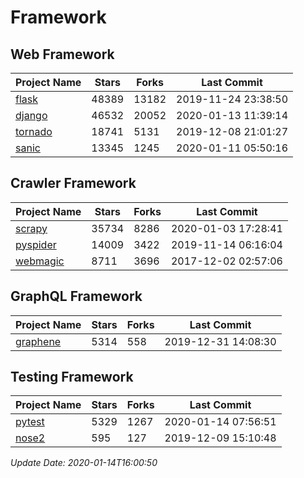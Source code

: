 # Framework

## Web Framework

| Project Name | Stars | Forks | Last Commit |
| ------------ | ----- | ----- | ----------- |
| [flask](https://github.com/pallets/flask) | 48389 | 13182 | 2019-11-24 23:38:50 |
| [django](https://github.com/django/django) | 46532 | 20052 | 2020-01-13 11:39:14 |
| [tornado](https://github.com/tornadoweb/tornado) | 18741 | 5131 | 2019-12-08 21:01:27 |
| [sanic](https://github.com/huge-success/sanic) | 13345 | 1245 | 2020-01-11 05:50:16 |

## Crawler Framework

| Project Name | Stars | Forks | Last Commit |
| ------------ | ----- | ----- | ----------- |
| [scrapy](https://github.com/scrapy/scrapy) | 35734 | 8286 | 2020-01-03 17:28:41 |
| [pyspider](https://github.com/binux/pyspider) | 14009 | 3422 | 2019-11-14 06:16:04 |
| [webmagic](https://github.com/code4craft/webmagic) | 8711 | 3696 | 2017-12-02 02:57:06 |

## GraphQL Framework

| Project Name | Stars | Forks | Last Commit |
| ------------ | ----- | ----- | ----------- |
| [graphene](https://github.com/graphql-python/graphene) | 5314 | 558 | 2019-12-31 14:08:30 |

## Testing Framework

| Project Name | Stars | Forks | Last Commit |
| ------------ | ----- | ----- | ----------- |
| [pytest](https://github.com/pytest-dev/pytest) | 5329 | 1267 | 2020-01-14 07:56:51 |
| [nose2](https://github.com/nose-devs/nose2) | 595 | 127 | 2019-12-09 15:10:48 |

*Update Date: 2020-01-14T16:00:50*